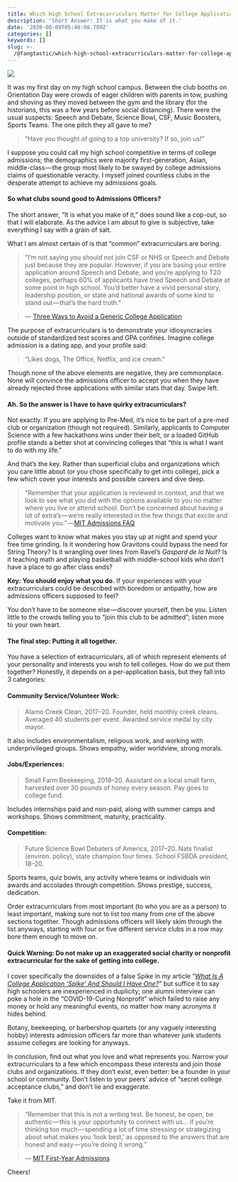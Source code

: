 ```yaml
---
title: Which High School Extracurriculars Matter for College Applications?
description: 'Short Answer: It is what you make of it.'
date: '2020-08-09T05:40:08.709Z'
categories: []
keywords: []
slug: >-
  /@fangtastic/which-high-school-extracurriculars-matter-for-college-applications-cf03a020cd54
---
```


![](C:\Users\kevin\OneDrive\Documents\GitHub\fangstastic-blog\posts\md_1659815002240\img\0__JPpj9MCymVA7fD7M.jpg)

It was my first day on my high school campus. Between the club booths on Orientation Day were crowds of eager children with parents in tow, pushing and shoving as they moved between the gym and the library (for the historians, this was a few years before social distancing). There were the usual suspects: Speech and Debate, Science Bowl, CSF, Music Boosters, Sports Teams. The one pitch they all gave to me?

> “Have you thought of going to a top university? If so, join us!”

I suppose you could call my high school competitive in terms of college admissions; the demographics were majority first-generation, Asian, middle-class — the group most likely to be swayed by college admissions claims of questionable veracity. I myself joined countless clubs in the desperate attempt to achieve my admissions goals.

#### So what clubs sound good to Admissions Officers?

The short answer, “It is what you make of it,” does sound like a cop-out, so that I will elaborate. As the advice I am about to give is subjective, take everything I say with a grain of salt.

What I am almost certain of is that “common” extracurriculars are boring.

> “I’m not saying you should not join CSF or NHS or Speech and Debate just because they are popular. However, if you are basing your entire application around Speech and Debate, and you’re applying to T20 colleges, perhaps 60% of applicants have tried Speech and Debate at some point in high school. You’d better have a vivid personal story, leadership position, or state and national awards of some kind to stand out — that’s the hard truth.”

> — [Three Ways to Avoid a Generic College Application](https://medium.com/@fangdaddy/three-ways-to-avoid-writing-a-generic-college-application-fea3be0edb0d)

The purpose of extracurriculars is to demonstrate your idiosyncracies outside of standardized test scores and GPA confines. Imagine college admission is a dating app, and your profile said:

> “Likes dogs, The Office, Netflix, and ice cream.”

Though none of the above elements are negative, they are commonplace. None will convince the admissions officer to accept you when they have already rejected three applications with similar stats that day. Swipe left.

#### Ah. So the answer is I have to have quirky extracurriculars?

Not exactly. If you are applying to Pre-Med, it’s nice to be part of a pre-med club or organization (though not required). Similarly, applicants to Computer Science with a few hackathons wins under their belt, or a loaded GitHub profile stands a better shot at convincing colleges that “this is what I want to do with my life.”

And that’s the key. Rather than superficial clubs and organizations which you care little about (or you chose specifically to get into college), pick a few which cover your interests and possible careers and dive deep.

> “Remember that your application is reviewed in context, and that we look to see what you did with the options available to you no matter where you live or attend school. Don’t be concerned about having a lot of extra’s — we’re really interested in the few things that excite and motivate you.” — [MIT Admissions FAQ](https://mitadmissions.org/help/faq/extracurriculars/)

Colleges want to know what makes you stay up at night and spend your free time grinding. Is it wondering how Gravitons could bypass the need for String Theory? Is it wrangling over lines from Ravel’s _Gaspard de la Nuit_? Is it teaching math and playing basketball with middle-school kids who don’t have a place to go after class ends?

**Key: You should enjoy what you do.** If your experiences with your extracurriculars could be described with boredom or antipathy, how are admissions officers supposed to feel?

You don’t have to be someone else — discover yourself, then be you. Listen little to the crowds telling you to “join this club to be admitted”; listen more to your own heart.

#### The final step: Putting it all together.

You have a selection of extracurriculars, all of which represent elements of your personality and interests you wish to tell colleges. How do we put them together? Honestly, it depends on a per-application basis, but they fall into 3 categories:

#### Community Service/Volunteer Work:

> Alamo Creek Clean, 2017–20. Founder, held monthly creek cleans. Averaged 40 students per event. Awarded service medal by city mayor.

It also includes environmentalism, religious work, and working with underprivileged groups. Shows empathy, wider worldview, strong morals.

#### Jobs/Experiences:

> Small Farm Beekeeping, 2018–20. Assistant on a local small farm, harvested over 30 pounds of honey every season. Pay goes to college fund.

Includes internships paid and non-paid, along with summer camps and workshops. Shows commitment, maturity, practicality.

#### Competition:

> Future Science Bowl Debaters of America, 2017–20. Nats finalist (environ. policy), state champion four times. School FSBDA president, 18–20.

Sports teams, quiz bowls, any activity where teams or individuals win awards and accolades through competition. Shows prestige, success, dedication.

Order extracurriculars from most important (to who you are as a person) to least important, making sure not to list too many from one of the above sections together. Though admissions officers will likely skim through the list anyways, starting with four or five different service clubs in a row may bore them enough to move on.

#### Quick Warning: Do not make up an exaggerated social charity or nonprofit extracurricular for the sake of getting into college.

I cover specifically the downsides of a false Spike in my article “[_What Is A College Application ‘Spike’ And Should I Have One?_](https://medium.com/@fangdaddy/what-is-a-college-application-spike-and-should-i-have-one-b7e776e92f09)_”_ but suffice it to say high schoolers are inexperienced in duplicity; one alumni interview can poke a hole in the “COVID-19-Curing Nonprofit” which failed to raise any money or hold any meaningful events, no matter how many acronyms it hides behind.

Botany, beekeeping, or barbershop quartets (or any vaguely interesting hobby) interests admission officers far more than whatever junk students assume colleges are looking for anyways.

In conclusion, find out what you love and what represents you. Narrow your extracurriculars to a few which encompass these interests and join those clubs and organizations. If they don’t exist, even better: be a founder in your school or community. Don’t listen to your peers’ advice of “secret college acceptance clubs,” and don’t lie and exaggerate.

Take it from MIT.

> “Remember that this is not a writing test. Be honest, be open, be authentic — this is your opportunity to connect with us… if you’re thinking too much — spending a lot of time stressing or strategizing about what makes you ‘look best,’ as opposed to the answers that are honest and easy — you’re doing it wrong.”

> — [MIT First-Year Admissions](https://mitadmissions.org/apply/firstyear/part-2-essays-activities-academics/)

Cheers!